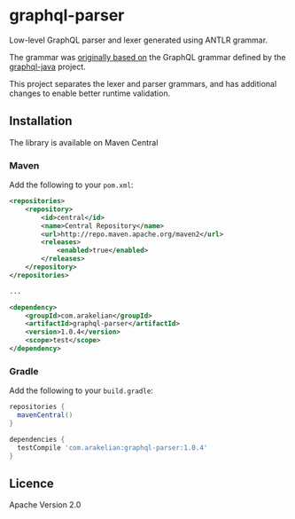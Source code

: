 # graphql-parser

Low-level GraphQL parser and lexer generated using ANTLR grammar.

The grammar was [originally based on](https://github.com/graphql-java/graphql-java/blob/master/src/main/antlr/Graphql.g4) the GraphQL grammar defined by the [graphql-java](https://github.com/graphql-java/graphql-java) project.

This project separates the lexer and parser grammars, and has additional changes to enable better runtime validation.

## Installation

The library is available on Maven Central

### Maven

Add the following to your `pom.xml`:

```xml
<repositories>
    <repository>
        <id>central</id>
        <name>Central Repository</name>
        <url>http://repo.maven.apache.org/maven2</url>
        <releases>
            <enabled>true</enabled>
        </releases>
    </repository>
</repositories>

...

<dependency>
    <groupId>com.arakelian</groupId>
    <artifactId>graphql-parser</artifactId>
    <version>1.0.4</version>
    <scope>test</scope>
</dependency>
```

### Gradle

Add the following to your `build.gradle`:

```groovy
repositories {
  mavenCentral()
}

dependencies {
  testCompile 'com.arakelian:graphql-parser:1.0.4'
}
```

## Licence

Apache Version 2.0
